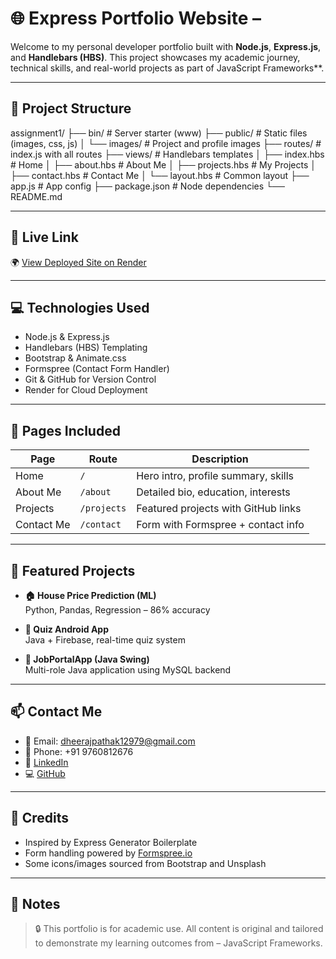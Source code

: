 # 🌐 Express Portfolio Website – 

Welcome to my personal developer portfolio built with **Node.js**, **Express.js**, and **Handlebars (HBS)**. This project showcases my academic journey, technical skills, and real-world projects as part of  JavaScript Frameworks**.

---

## 📁 Project Structure

assignment1/
├── bin/ # Server starter (www)
├── public/ # Static files (images, css, js)
│ └── images/ # Project and profile images
├── routes/ # index.js with all routes
├── views/ # Handlebars templates
│ ├── index.hbs # Home
│ ├── about.hbs # About Me
│ ├── projects.hbs # My Projects
│ ├── contact.hbs # Contact Me
│ └── layout.hbs # Common layout
├── app.js # App config
├── package.json # Node dependencies
└── README.md 

---

## 🔗 Live Link

🌍 [View Deployed Site on Render](https://your-render-link.onrender.com)  


---

## 💻 Technologies Used

- Node.js & Express.js
- Handlebars (HBS) Templating
- Bootstrap & Animate.css
- Formspree (Contact Form Handler)
- Git & GitHub for Version Control
- Render for Cloud Deployment

---

## 📄 Pages Included

| Page       | Route        | Description                            |
|------------|--------------|----------------------------------------|
| Home       | `/`          | Hero intro, profile summary, skills    |
| About Me   | `/about`     | Detailed bio, education, interests     |
| Projects   | `/projects`  | Featured projects with GitHub links    |
| Contact Me | `/contact`   | Form with Formspree + contact info     |

---

## 🚀 Featured Projects

- **🏠 House Price Prediction (ML)**  
  Python, Pandas, Regression – 86% accuracy  
  

- **📱 Quiz Android App**  
  Java + Firebase, real-time quiz system  
  
- **💼 JobPortalApp (Java Swing)**  
  Multi-role Java application using MySQL backend  
  
---

## 📫 Contact Me

- 📧 Email: dheerajpathak12979@gmail.com  
- 📱 Phone: +91 9760812676  
- 🔗 [LinkedIn](https://www.linkedin.com/in/dheeraj-pathak-/)  
- 💻 [GitHub](https://github.com/Dheeraj-pathak)

---

## 📜 Credits

- Inspired by Express Generator Boilerplate  
- Form handling powered by [Formspree.io](https://formspree.io)  
- Some icons/images sourced from Bootstrap and Unsplash

---

## 📌 Notes

> 🔒 This portfolio is for academic use. All content is original and tailored to demonstrate my learning outcomes from – JavaScript Frameworks.
